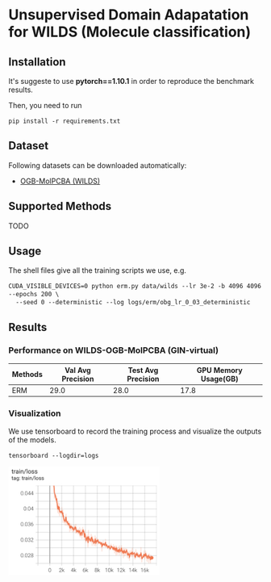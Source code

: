 # Unsupervised Domain Adapatation for WILDS (Molecule classification)

## Installation

It's suggeste to use **pytorch==1.10.1** in order to reproduce the benchmark results.

Then, you need to run

```
pip install -r requirements.txt
```

## Dataset

Following datasets can be downloaded automatically:

- [OGB-MolPCBA (WILDS)](https://wilds.stanford.edu/datasets/)

## Supported Methods

TODO

## Usage

The shell files give all the training scripts we use, e.g.

```
CUDA_VISIBLE_DEVICES=0 python erm.py data/wilds --lr 3e-2 -b 4096 4096 --epochs 200 \
  --seed 0 --deterministic --log logs/erm/obg_lr_0_03_deterministic
```

## Results

### Performance on WILDS-OGB-MolPCBA (GIN-virtual)

| Methods | Val Avg Precision | Test Avg Precision | GPU Memory Usage(GB)|
| --- | --- | --- | --- |
| ERM | 29.0 | 28.0 | 17.8 |

### Visualization

We use tensorboard to record the training process and visualize the outputs of the models.

```
tensorboard --logdir=logs
```

<img src="./fig/ogb-molpcba_train_loss.png" width="300"/>
